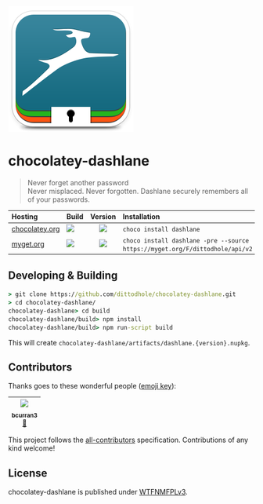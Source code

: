![](assets/icon256.png)

# chocolatey-dashlane

> Never forget another password  
> Never misplaced. Never forgotten. Dashlane securely remembers all of your passwords.

| Hosting                                                               | Build                                                                                                                                                           | Version                                                                                                                    | Installation                                                                 |
|:----------------------------------------------------------------------|:----------------------------------------------------------------------------------------------------------------------------------------------------------------|:--------------------------------------------------------------------------------------------------------------------------:|:-----------------------------------------------------------------------------|
| [chocolatey.org](https://chocolatey.org/packages/dashlane)            | [![](https://ci.appveyor.com/api/projects/status/n3ubacey1yo5etdl/branch/master)](https://ci.appveyor.com/project/dittodhole/chocolatey-dashlane/branch/master) | [![](https://img.shields.io/chocolatey/v/dashlane.svg)](https://chocolatey.org/packages/dashlane)                          | `choco install dashlane`                                                     |
| [myget.org](https://myget.org/feed/dittodhole/package/nuget/dashlane) | [![](https://ci.appveyor.com/api/projects/status/n3ubacey1yo5etdl)](https://ci.appveyor.com/project/dittodhole/chocolatey-dashlane)                             | [![](https://img.shields.io/myget/dittodhole/vpre/dashlane.svg)](https://myget.org/feed/dittodhole/package/nuget/dashlane) | `choco install dashlane -pre --source https://myget.org/F/dittodhole/api/v2` |

## Developing & Building

```cmd
> git clone https://github.com/dittodhole/chocolatey-dashlane.git
> cd chocolatey-dashlane/
chocolatey-dashlane> cd build
chocolatey-dashlane/build> npm install
chocolatey-dashlane/build> npm run-script build
```

This will create `chocolatey-dashlane/artifacts/dashlane.{version}.nupkg`.

## Contributors

Thanks goes to these wonderful people ([emoji key](https://github.com/kentcdodds/all-contributors#emoji-key)):

<!-- ALL-CONTRIBUTORS-LIST:START - Do not remove or modify this section -->
<!-- prettier-ignore -->
| [<img src="https://avatars2.githubusercontent.com/u/14026600?v=4" width="100px;"/><br /><sub><b>bcurran3</b></sub>](https://github.com/bcurran3)<br />[🤔](#ideas-bcurran3 "Ideas, Planning, & Feedback") |
| :---: |
<!-- ALL-CONTRIBUTORS-LIST:END -->

This project follows the [all-contributors](https://github.com/kentcdodds/all-contributors) specification. Contributions of any kind welcome!

## License

chocolatey-dashlane is published under [WTFNMFPLv3](https://github.com/dittodhole/WTFNMFPLv3).
